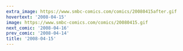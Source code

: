 ```yaml
---
extra_image: https://www.smbc-comics.com/comics/20080415after.gif
hovertext: '2008-04-15'
image: https://www.smbc-comics.com/comics/20080415.gif
next_comic: '2008-04-16'
prev_comic: '2008-04-14'
title: '2008-04-15'
---
```


